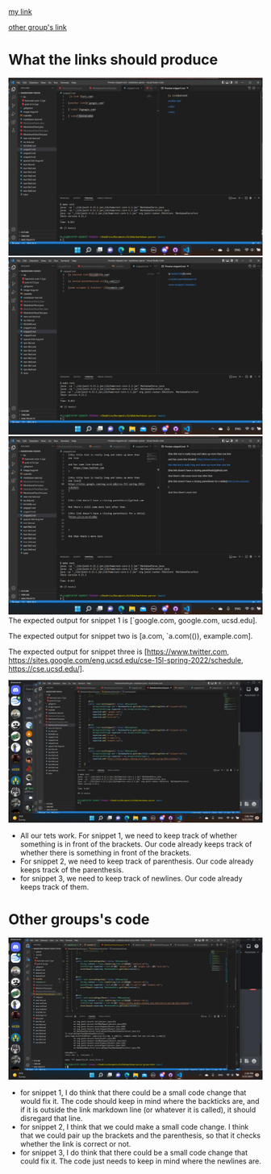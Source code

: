 [my link](https://github.com/MichinoriW/markdown-parser)

[other group's link](https://github.com/Sking56/markdown-parser)

# What the links should produce
![mySnippet1](snippet1.png)
![mySnippet2](snippet2.png)
![mySnippet3](snippet3.png)
The expected output for snippet 1 is [`google.com, google.com, ucsd.edu].

The expected output for snippet two is [a.com, `a.com(()), example.com].

The expected output for snippet three is [https://www.twitter.com, https://sites.google.com/eng.ucsd.edu/cse-15l-spring-2022/schedule, https://cse.ucsd.edu/].

![mytestProof](testProof.png)
- All our tets work. For snippet 1, we need to keep track of whether something is in front of the brackets. Our code already keeps track of whether there is something in front of the brackets.
- For snippet 2, we need to keep track of parenthesis. Our code already
keeps track of the parenthesis.
- for snippet 3, we need to keep track of newlines. Our code already keeps track of them.

# Other groups's code
![otherTestProof](otherTestProof.png)
 - for snippet 1, I do think that there could be a small code change that would fix it. The code should keep in mind where the backticks are, and if it is outside the link markdown line (or whatever it is called), it should disregard that line.
 - for snippet 2, I think that we could make a small code change. I think that we could pair up the brackets and the parenthesis, so that it checks whether the link is correct or not.
 - for snippet 3, I do think that there could be a small code change that could fix it. The code just needs to keep in mind where the newlines are.